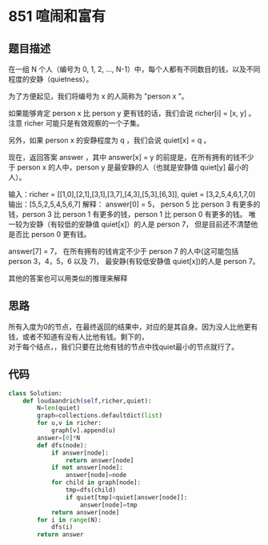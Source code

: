 # 851 喧闹和富有

## 题目描述

在一组 N 个人（编号为 0, 1, 2, ..., N-1）中，每个人都有不同数目的钱，以及不同程度的安静（quietness）。

为了方便起见，我们将编号为 x 的人简称为 "person x "。

如果能够肯定 person x 比 person y 更有钱的话，我们会说 richer[i] = [x, y] 。注意 richer 可能只是有效观察的一个子集。

另外，如果 person x 的安静程度为 q ，我们会说 quiet[x] = q 。

现在，返回答案 answer ，其中 answer[x] = y 的前提是，在所有拥有的钱不少于 person x 的人中，person y 是最安静的人（也就是安静值 quiet[y] 最小的人）。

输入：richer = [[1,0],[2,1],[3,1],[3,7],[4,3],[5,3],[6,3]], quiet = [3,2,5,4,6,1,7,0]
输出：[5,5,2,5,4,5,6,7]
解释： 
answer[0] = 5，
person 5 比 person 3 有更多的钱，person 3 比 person 1 有更多的钱，person 1 比 person 0 有更多的钱。
唯一较为安静（有较低的安静值 quiet[x]）的人是 person 7，
但是目前还不清楚他是否比 person 0 更有钱。

answer[7] = 7，
在所有拥有的钱肯定不少于 person 7 的人中(这可能包括 person 3，4，5，6 以及 7)，
最安静(有较低安静值 quiet[x])的人是 person 7。

其他的答案也可以用类似的推理来解释

## 思路

所有入度为0的节点，在最终返回的结果中，对应的是其自身。因为没人比他更有钱，或者不知道有没有人比他有钱。剩下的，\
对于每个结点，，我们只要在比他有钱的节点中找quiet最小的节点就行了。

## 代码

```Python
class Solution:
    def loudaandrich(self,richer,quiet):
        N=len(quiet)
        graph=collections.defaultdict(list)
        for u,v in richer:
            graph[v].append(u)
        answer=[0]*N
        def dfs(node):
            if answer[node]:
                return answer[node]
            if not answer[node]:
                answer[node]=node
            for child in graph[node]:
                tmp=dfs(child)
                if quiet[tmp]<quiet[answer[node]]:
                    answer[node]=tmp
            return answer[node]
        for i in range(N):
            dfs(i)
        return answer
        
        
```

